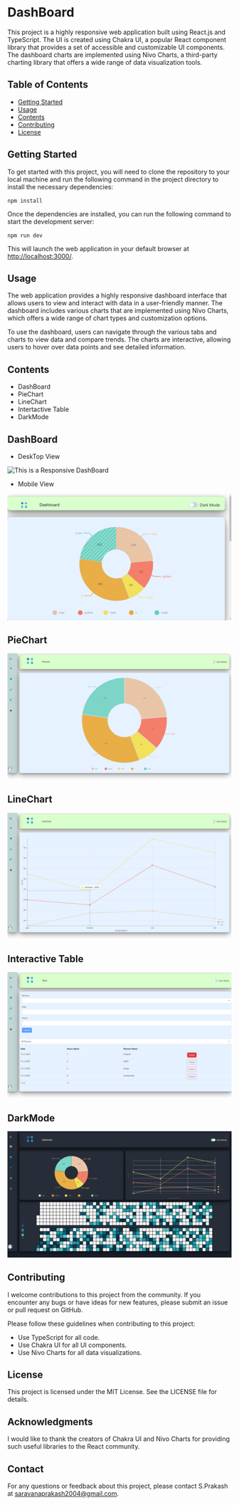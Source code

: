 

# DashBoard

This project is a highly responsive web application built using React.js and TypeScript. The UI is created using Chakra UI, a popular React component library that provides a set of accessible and customizable UI components. The dashboard charts are implemented using Nivo Charts, a third-party charting library that offers a wide range of data visualization tools.

## Table of Contents

- [Getting Started](#getting-started)
- [Usage](#usage)
- [Contents](#contents)
- [Contributing](#contributing)
- [License](#license)

## Getting Started

To get started with this project, you will need to clone the repository to your local machine and run the following command in the project directory to install the necessary dependencies:

```
npm install
```

Once the dependencies are installed, you can run the following command to start the development server:

```
npm run dev
```

This will launch the web application in your default browser at [http://localhost:3000/](http://localhost:3000/).

## Usage

The web application provides a highly responsive dashboard interface that allows users to view and interact with data in a user-friendly manner. The dashboard includes various charts that are implemented using Nivo Charts, which offers a wide range of chart types and customization options.

To use the dashboard, users can navigate through the various tabs and charts to view data and compare trends. The charts are interactive, allowing users to hover over data points and see detailed information.

## Contents
   - DashBoard
   - PieChart
   - LineChart
   - Intertactive Table
   - DarkMode
   
## DashBoard
   - DeskTop View


   ![This is a Responsive DashBoard](./src/Images/DashBoard.gif)
   
   - Mobile View


   ![MobileView](./src/Images/MobileView.png)
## PieChart
   ![PieChart](./src/Images/PieChart.png)
## LineChart
   ![LineChart](./src/Images/LineChart.png)
## Interactive Table
   ![Table](./src/Images/Table.png)
## DarkMode
   ![DarkMode of the DashBoard](./src/Images/Dark%20DashBoard.png)

## Contributing

I welcome contributions to this project from the community. If you encounter any bugs or have ideas for new features, please submit an issue or pull request on GitHub.

Please follow these guidelines when contributing to this project:

- Use TypeScript for all code.
- Use Chakra UI for all UI components.
- Use Nivo Charts for all data visualizations.

## License

This project is licensed under the MIT License. See the LICENSE file for details.

## Acknowledgments

I would like to thank the creators of Chakra UI and Nivo Charts for providing such useful libraries to the React community.

## Contact

For any questions or feedback about this project, please contact S.Prakash at saravanaprakash2004@gmail.com.
